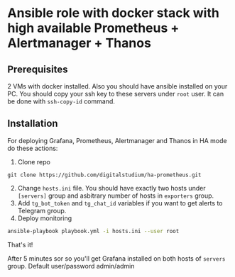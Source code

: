 # Ansible role with docker stack with high available Prometheus + Alertmanager + Thanos

## Prerequisites
2 VMs with docker installed. Also you should have ansible installed on your PC.
You should copy your ssh key to these servers under `root` user.
It can be done with `ssh-copy-id` command.

## Installation
For deploying Grafana, Prometheus, Alertmanager and Thanos in HA mode do these actions:
1. Clone repo
```
git clone https://github.com/digitalstudium/ha-prometheus.git
```
2. Change `hosts.ini` file. You should have exactly two hosts under `[servers]` group and asbitrary number of hosts in `exporters` group.
3. Add `tg_bot_token` and `tg_chat_id` variables if you want to get alerts to Telegram group.
4. Deploy monitoring
```bash
ansible-playbook playbook.yml -i hosts.ini --user root
```

That's it!

After 5 minutes sor so you'll get Grafana installed on both hosts of `servers` group.
Default user/password admin/admin